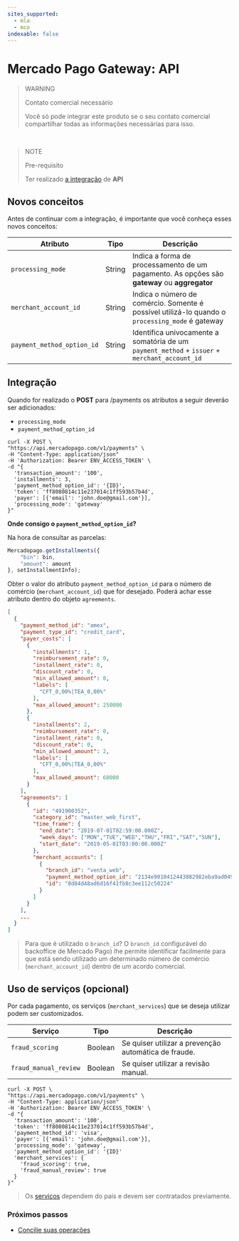 ```yaml
---
sites_supported:
  - mla
  - mco
indexable: false
---
```


# Mercado Pago Gateway: API

> WARNING
>
> Contato comercial necessário
>
> Você só pode integrar este produto se o seu contato comercial compartilhar todas as informações necessárias para isso. 

</br>

> NOTE
>
> Pre-requisito
>
> Ter realizado [a integração](https://www.mercadopago[FAKER][URL][DOMAIN]/developers/pt/guides/online-payments/checkout-api/introduction) de **API**

## Novos conceitos

Antes de continuar com a integração, é importante que você conheça esses novos conceitos:

|Atributo|Tipo|Descrição|
|---|---|---|
|`processing_mode`| String | Indica a forma de processamento de um pagamento. As opções são **gateway** ou **aggregator**|
|`merchant_account_id`| String | Indica o número de comércio. Somente é possível utilizá-lo quando o `processing_mode` é gateway |
|`payment_method_option_id`| String | Identifica univocamente a somatória de um `payment_method` + `issuer` + `merchant_account_id`|

## Integração

Quando for realizado o **POST** para /payments os atributos a seguir deverão ser adicionados:

* `processing_mode`
* `payment_method_option_id`

```curl
curl -X POST \
"https://api.mercadopago.com/v1/payments" \
-H "Content-Type: application/json"
-H 'Authorization: Bearer ENV_ACCESS_TOKEN' \
-d "{
  'transaction_amount': '100',
  'installments': 3,
  'payment_method_option_id': '{ID}',
  'token': 'ff8080814c11e237014c1ff593b57b4d',
  'payer': [{'email': 'john.doe@gmail.com'}],
  'processing_mode': 'gateway'
}"
```

**Onde consigo o `payment_method_option_id`?**

Na hora de consultar as parcelas:

```javascript
Mercadopago.getInstallments({
    "bin": bin,
    "amount": amount
}, setInstallmentInfo);
```

Obter o valor do atributo `payment_method_option_id` para o número de comércio (`merchant_account_id`) que for desejado. Poderá achar esse atributo dentro do objeto `agreements`.

```json
[
  {
    "payment_method_id": "amex",
    "payment_type_id": "credit_card",
    "payer_costs": [
      {
        "installments": 1,
        "reimbursement_rate": 0,
        "installment_rate": 0,
        "discount_rate": 0,
        "min_allowed_amount": 0,
        "labels": [
          "CFT_0,00%|TEA_0,00%"
        ],
        "max_allowed_amount": 250000
      },
      {
        "installments": 2,
        "reimbursement_rate": 0,
        "installment_rate": 0,
        "discount_rate": 0,
        "min_allowed_amount": 2,
        "labels": [
          "CFT_0,00%|TEA_0,00%"
        ],
        "max_allowed_amount": 60000
      }
    ],
    "agreements": [
      {
        "id": "491900352",
        "category_id": "master_web_first",
        "time_frame": {
          "end_date": "2019-07-01T02:59:00.000Z",
          "week_days": ["MON","TUE","WED","THU","FRI","SAT","SUN"],
          "start_date": "2019-05-01T03:00:00.000Z"
        },
        "merchant_accounts": [
          {
            "branch_id": "venta_web",
            "payment_method_option_id": "2134e9010412443882982eba9ad04913",
            "id": "8d84d48ad6d16f41fb8c3ee112c50224"
          }
        ]
      }
    ],
    ...
  }
]
```

> Para que é utilizado o `branch_id`? O `branch_id` configurável do backoffice de Mercado Pago) lhe permite identificar facilmente para que está sendo utilizado um determinado número de comércio (`merchant_account_id`) dentro de um acordo comercial.

## Uso de serviços (opcional)

Por cada pagamento, os serviços (`merchant_services`) que se deseja utilizar podem ser customizados.

|Serviço|Tipo|Descrição|
|---|---|---|
|`fraud_scoring`|Boolean| Se quiser utilizar a prevenção automática de fraude.|
|`fraud_manual_review`| Boolean| Se quiser utilizar a revisão manual. |

```curl
curl -X POST \
"https://api.mercadopago.com/v1/payments" \
-H "Content-Type: application/json"
-H 'Authorization: Bearer ENV_ACCESS_TOKEN' \
-d "{
  'transaction_amount': '100',
  'token': 'ff8080814c11e237014c1ff593b57b4d',
  'payment_method_id': 'visa',
  'payer': [{'email': 'john.doe@gmail.com'}],
  'processing_mode': 'gateway',
  'payment_method_option_id': '{ID}'
  'merchant_services': {
    'fraud_scoring': true,
    'fraud_manual_review': true
  }
}"
```


> Os [serviços](https://www.mercadopago[FAKER][URL][DOMAIN]/developers/pt/localization/gateway) dependem do país e devem ser contratados previamente.

### Próximos passos

* [Concilie suas operações](https://www.mercadopago[FAKER][URL][DOMAIN]/developers/es/guides/online-payments/gateway/general-considerations/reconciliation)